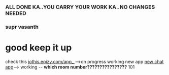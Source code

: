 ### ALL DONE KA..YOU CARRY YOUR WORK KA..NO CHANGES NEEDED

### supr vasanth 
# good keep it up
check this [jothis.epizy.com/app_ ](http://jothis.epizy.com/app_)-->on progress working
new app [new chat app](https://63ab2ea5645d9140f42f3694--jothis.netlify.app)--> working -- **which room number????????????????** 101
